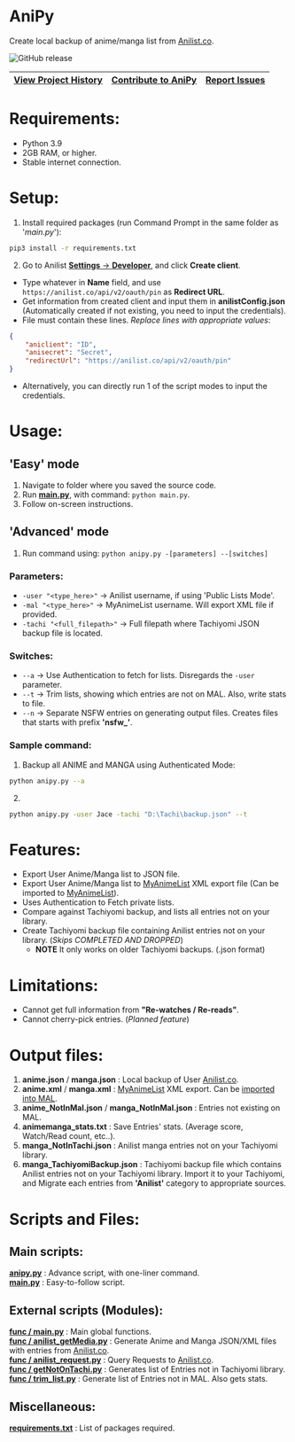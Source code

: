 # AniPy

Create local backup of anime/manga list from [Anilist.co](https://anilist.co/).

![GitHub release](https://img.shields.io/github/v/release/Jacekun/AniPy?sort=semver&style=for-the-badge)

| [**View Project History**](doc/VERSION.md) | [**Contribute to AniPy**](CONTRIBUTING.md) | [**Report Issues**](ISSUE.md) |
|--------------------------------------------|--------------------------------------------|-------------------------------|

# Requirements:
- Python 3.9
- 2GB RAM, or higher.
- Stable internet connection.

# Setup:
1. Install required packages (run Command Prompt in the same folder as '*main.py*'): <br>
  ```cmd
  pip3 install -r requirements.txt
  ```
2. Go to Anilist [**Settings** -> **Developer**](https://anilist.co/settings/developer), and click **Create client**.
  - Type whatever in **Name** field, and use ``https://anilist.co/api/v2/oauth/pin`` as **Redirect URL**.
  - Get information from created client and input them in **anilistConfig.json** (Automatically created if not existing, you need to input the credentials).
  - File must contain these lines. *Replace lines with appropriate values*:
```json
{
    "aniclient": "ID",
    "anisecret": "Secret",
    "redirectUrl": "https://anilist.co/api/v2/oauth/pin"
}
```
  - Alternatively, you can directly run 1 of the script modes to input the credentials.

# Usage:
## 'Easy' mode
1. Navigate to folder where you saved the source code.
2. Run **[main.py](main.py)**, with command: ``python main.py``.
3. Follow on-screen instructions.

## 'Advanced' mode
1. Run command using: ``python anipy.py -[parameters] --[switches]``

### Parameters:
- ``-user "<type_here>"`` -> Anilist username, if using 'Public Lists Mode'.
- ``-mal "<type_here>"`` -> MyAnimeList username. Will export XML file if provided.
- ``-tachi "<full_filepath>"`` -> Full filepath where Tachiyomi JSON backup file is located.

### Switches:
- ``--a`` -> Use Authentication to fetch for lists. Disregards the ``-user`` parameter.
- ``--t`` -> Trim lists, showing which entries are not on MAL. Also, write stats to file.
- ``--n`` -> Separate NSFW entries on generating output files. Creates files that starts with prefix **'nsfw_'**.

### Sample command:
1. Backup all ANIME and MANGA using Authenticated Mode:

```bash
python anipy.py --a
```
2. 
```bash
python anipy.py -user Jace -tachi "D:\Tachi\backup.json" --t
```

# Features:
- Export User Anime/Manga list to JSON file.
- Export User Anime/Manga list to [MyAnimeList](https://myanimelist.net/) XML export file (Can be imported to [MyAnimeList](https://myanimelist.net/import.php)).
- Uses Authentication to Fetch private lists.
- Compare against Tachiyomi backup, and lists all entries not on your library.
- Create Tachiyomi backup file containing Anilist entries not on your library. (*Skips COMPLETED AND DROPPED*)
  - **NOTE** It only works on older Tachiyomi backups. (.json format)

# Limitations:
- Cannot get full information from **"Re-watches / Re-reads"**.
- Cannot cherry-pick entries. (*Planned feature*)

# Output files:
1. **anime.json** / **manga.json** :   Local backup of User [Anilist.co](https://anilist.co/).
2. **anime.xml** / **manga.xml**   :   [MyAnimeList](https://myanimelist.net/) XML export. Can be [imported into MAL](https://myanimelist.net/import.php).  
3. **anime_NotInMal.json** / **manga_NotInMal.json**  : Entries not existing on MAL.
4. **animemanga_stats.txt** : Save Entries' stats. (Average score, Watch/Read count, etc..).
5. **manga_NotInTachi.json** : Anilist manga entries not on your Tachiyomi library.
6. **manga_TachiyomiBackup.json** : Tachiyomi backup file which contains Anilist entries not on your Tachiyomi library. Import it to your Tachiyomi, and Migrate each entries from **'Anilist'** category to appropriate sources.

# Scripts and Files:
## Main scripts:
**[anipy.py](anipy.py)** : Advance script, with one-liner command. <br>
**[main.py](main.py)** : Easy-to-follow script. <br>

## External scripts (Modules):
**[func / main.py](func/main.py)**    : Main global functions. <br>
**[func / anilist_getMedia.py](func/anilist_getMedia.py)** : Generate Anime and Manga JSON/XML files with entries from [Anilist.co](https://anilist.co/). <br>
**[func / anilist_request.py](func/anilist_request.py)** : Query Requests to [Anilist.co](https://anilist.co/). <br>
**[func / getNotOnTachi.py](func/getNotOnTachi.py)** : Generates list of Entries not in Tachiyomi library. <br>
**[func / trim_list.py](func/trim_list.py)** : Generate list of Entries not in MAL. Also gets stats. <br>

## Miscellaneous:
**[requirements.txt](requirements.txt)**    : List of packages required. <br>
